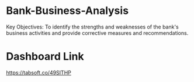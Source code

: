 # Bank-Business-Analysis
Key Objectives: 
To identify the strengths and weaknesses of the bank's business activities and provide corrective measures and recommendations.
# Dashboard Link
https://tabsoft.co/49SITHP

